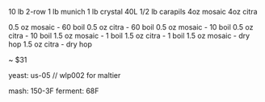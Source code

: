 10  lb 2-row
1   lb munich
1   lb crystal 40L
1/2 lb carapils
4oz mosaic
4oz citra

0.5 oz mosaic - 60 boil
0.5 oz citra  - 60 boil
0.5 oz mosaic - 10 boil
0.5 oz citra  - 10 boil
1.5 oz mosaic - 1  boil
1.5 oz citra  - 1  boil
1.5 oz mosaic - dry hop
1.5 oz citra  - dry hop

~ $31

yeast: us-05 // wlp002 for maltier

mash: 150-3F
ferment: 68F
